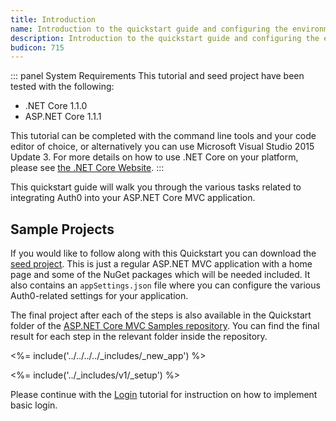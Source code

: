 ```yaml
---
title: Introduction
name: Introduction to the quickstart guide and configuring the environment
description: Introduction to the quickstart guide and configuring the environment.
budicon: 715
---
```


::: panel System Requirements
This tutorial and seed project have been tested with the following:

* .NET Core 1.1.0
* ASP.NET Core 1.1.1

This tutorial can be completed with the command line tools and your code editor of choice, or alternatively you can use Microsoft Visual Studio 2015 Update 3. For more details on how to use .NET Core on your platform, please see [the .NET Core Website](https://www.microsoft.com/net/core).
:::

This quickstart guide will walk you through the various tasks related to integrating Auth0 into your ASP.NET Core MVC application.

## Sample Projects

If you would like to follow along with this Quickstart you can download the [seed project](https://github.com/auth0-samples/auth0-aspnetcore-mvc-samples/tree/master/Quickstart/00-Starter-Seed). This is just a regular ASP.NET MVC application with a home page and some of the NuGet packages which will be needed included. It also contains an `appSettings.json` file where you can configure the various Auth0-related settings for your application.

The final project after each of the steps is also available in the Quickstart folder of the [ASP.NET Core MVC Samples repository](https://github.com/auth0-samples/auth0-aspnetcore-mvc-samples/tree/master/Quickstart). You can find the final result for each step in the relevant folder inside the repository.

<%= include('../../../../_includes/_new_app') %>

<%= include('../_includes/v1/_setup') %>

Please continue with the [Login](/quickstart/webapp/aspnet-core/v1/01-login) tutorial for instruction on how to implement basic login.
